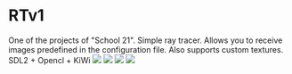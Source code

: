 # RTv1
One of the projects of "School 21". Simple ray tracer. Allows you to receive images predefined in the configuration file. Also supports custom textures.
SDL2 + Opencl + KiWi
<img src="https://github.com/Aldarius/RTv1/blob/master/screens/Screen%20Shot%202019-11-10%20at%2020.26.15.png?raw=false">
<img src="https://github.com/Aldarius/RTv1/blob/master/screens/Screen%20Shot%202019-11-10%20at%2020.27.11.png?raw=false">
<img src="https://github.com/Aldarius/RTv1/blob/master/screens/Screen%20Shot%202019-11-10%20at%2020.28.06.png?raw=false">
<img src="https://github.com/Aldarius/RTv1/blob/master/screens/Screen%20Shot%202019-11-10%20at%2020.29.31.png?raw=false">
